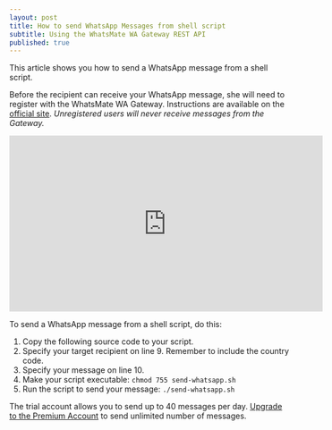 ```yaml
---
layout: post
title: How to send WhatsApp Messages from shell script
subtitle: Using the WhatsMate WA Gateway REST API
published: true
---
```


This article shows you how to send a WhatsApp message from a shell script.

Before the recipient can receive your WhatsApp message, she will need to register with the WhatsMate WA Gateway. Instructions are available on the [official site](https://www.whatsmate.net/whatsapp-gateway.html). *Unregistered users will never receive messages from the Gateway.*


<iframe width="560" height="315" src="https://www.youtube.com/embed/XpKUzSD9qu0?rel=0&cc_load_policy=1" frameborder="0" allowfullscreen></iframe>


To send a WhatsApp message from a shell script, do this:

1. Copy the following source code to your script.  <script src="https://gist.github.com/whatsmate/10c75499502a2ededc23.js"></script>
2. Specify your target recipient on line 9. Remember to include the country code.
3. Specify your message on line 10.
4. Make your script executable: `chmod 755 send-whatsapp.sh`
5. Run the script to send your message: `./send-whatsapp.sh`


The trial account allows you to send up to 40 messages per day. [Upgrade to the Premium Account](https://www.whatsmate.net/premium-account.html) to send unlimited number of messages.



<br>
<script async src="//pagead2.googlesyndication.com/pagead/js/adsbygoogle.js"></script>
<ins class="adsbygoogle"
     style="display:inline-block;width:728px;height:90px"
     data-ad-client="ca-pub-7383487179928477"
     data-ad-slot="6959057004"></ins>
<script>
(adsbygoogle = window.adsbygoogle || []).push({});
</script>
<br>

